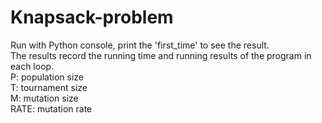 # Knapsack-problem
  Run with Python console, print the 'first_time' to see the result.  
  The results record the running time and running results of the program in each loop.  
  P: population size  
  T: tournament size  
  M: mutation size  
  RATE: mutation rate  
